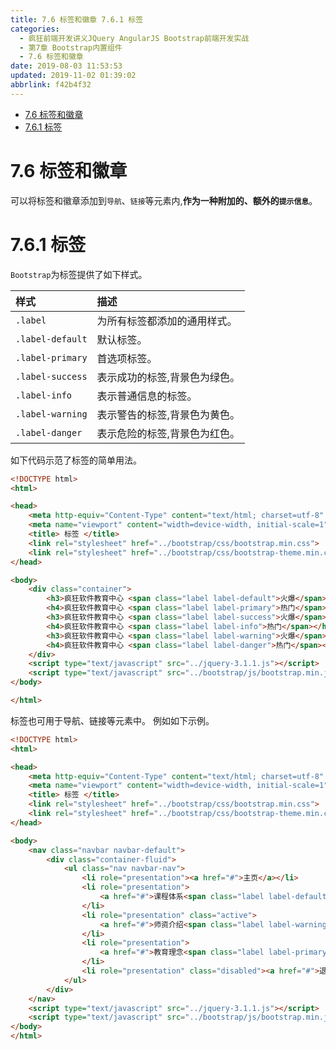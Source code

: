 ```yaml
---
title: 7.6 标签和徽章 7.6.1 标签
categories: 
  - 疯狂前端开发讲义JQuery AngularJS Bootstrap前端开发实战
  - 第7章 Bootstrap内置组件
  - 7.6 标签和徽章
date: 2019-08-03 11:53:53
updated: 2019-11-02 01:39:02
abbrlink: f42b4f32
---
```

- [7.6 标签和徽章](/ReadingNotes/f42b4f32/#7-6-标签和徽章)
- [7.6.1 标签](/ReadingNotes/f42b4f32/#7-6-1-标签)

<!--more-->
<script src="https://cdn.bootcss.com/jquery/3.4.0/jquery.slim.min.js"></script>
<script>$(document).ready(function () {$(".post-body > ul:nth-child(1)").hide();});</script>

<!--end-->
<!--SSTStart-->
# 7.6 标签和徽章 #
可以将标签和徽章添加到`导航`、`链接`等元素内,**作为一种附加的、额外的`提示信息`**。
# 7.6.1 标签 #
`Bootstrap`为标签提供了如下样式。

|样式|描述|
|:---|:---|
|`.label`|为所有标签都添加的通用样式。|
|`.label-default`|默认标签。|
|`.label-primary`|首选项标签。|
|`.label-success`|表示成功的标签,背景色为绿色。|
|`.label-info`|表示普通信息的标签。|
|`.label-warning`|表示警告的标签,背景色为黄色。|
|`.label-danger`|表示危险的标签,背景色为红色。|

如下代码示范了标签的简单用法。
```html
<!DOCTYPE html>
<html>

<head>
	<meta http-equiv="Content-Type" content="text/html; charset=utf-8" />
	<meta name="viewport" content="width=device-width, initial-scale=1">
	<title> 标签 </title>
	<link rel="stylesheet" href="../bootstrap/css/bootstrap.min.css">
	<link rel="stylesheet" href="../bootstrap/css/bootstrap-theme.min.css">
</head>

<body>
	<div class="container">
		<h3>疯狂软件教育中心 <span class="label label-default">火爆</span></h3>
		<h4>疯狂软件教育中心 <span class="label label-primary">热门</span></h4>
		<h3>疯狂软件教育中心 <span class="label label-success">火爆</span></h3>
		<h4>疯狂软件教育中心 <span class="label label-info">热门</span></h4>
		<h3>疯狂软件教育中心 <span class="label label-warning">火爆</span></h3>
		<h4>疯狂软件教育中心 <span class="label label-danger">热门</span></h4>
	</div>
	<script type="text/javascript" src="../jquery-3.1.1.js"></script>
	<script type="text/javascript" src="../bootstrap/js/bootstrap.min.js"></script>
</body>

</html>
```
标签也可用于导航、链接等元素中。
例如如下示例。
```html
<!DOCTYPE html>
<html>

<head>
	<meta http-equiv="Content-Type" content="text/html; charset=utf-8" />
	<meta name="viewport" content="width=device-width, initial-scale=1">
	<title> 标签 </title>
	<link rel="stylesheet" href="../bootstrap/css/bootstrap.min.css">
	<link rel="stylesheet" href="../bootstrap/css/bootstrap-theme.min.css">
</head>

<body>
	<nav class="navbar navbar-default">
		<div class="container-fluid">
			<ul class="nav navbar-nav">
				<li role="presentation"><a href="#">主页</a></li>
				<li role="presentation">
					<a href="#">课程体系<span class="label label-default">热</span></a>
				</li>
				<li role="presentation" class="active">
					<a href="#">师资介绍<span class="label label-warning">热</span></a>
				</li>
				<li role="presentation">
					<a href="#">教育理念<span class="label label-primary">热</span></a>
				</li>
				<li role="presentation" class="disabled"><a href="#">退出系统</a></li>
			</ul>
		</div>
	</nav>
	<script type="text/javascript" src="../jquery-3.1.1.js"></script>
	<script type="text/javascript" src="../bootstrap/js/bootstrap.min.js"></script>
</body>
</html>
```
<!--SSTStop-->


